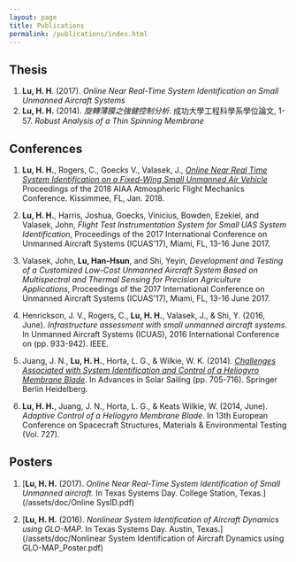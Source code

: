 ```yaml
---
layout: page
title: Publications
permalink: /publications/index.html
---
```


## Thesis

1. **Lu, H. H**. (2017). *Online Near Real-Time System Identification on Small Unmanned Aircraft Systems*
1. **Lu, H. H.** (2014). *旋轉薄膜之強健控制分析*. 成功大學工程科學系學位論文, 1-57. *Robust Analysis of a Thin Spinning Membrane*

## Conferences

1. **Lu, H. H.**, Rogers, C., Goecks V., Valasek, J., [*Online Near Real Time System Identification on a Fixed-Wing Small Unmanned Air Vehicle*](\assets\doc\Online_SysID_Scitech_2018.pdf)  Proceedings of the 2018 AIAA Atmospheric Flight Mechanics Conference. Kissimmee,  FL, Jan. 2018.

1. **Lu, H. H.**, Harris, Joshua, Goecks, Vinicius, Bowden, Ezekiel, and Valasek, John, *Flight Test Instrumentation System for Small UAS System Identification*, Proceedings of the 2017 International Conference on Unmanned Aircraft Systems (ICUAS'17), Miami, FL, 13-16 June 2017.

1. Valasek, John, **Lu, Han-Hsun**, and Shi, Yeyin, *Development and Testing of a Customized Low-Cost Unmanned Aircraft System Based on Multispectral and Thermal Sensing for Precision Agriculture Applications*, Proceedings of the 2017 International Conference on Unmanned Aircraft Systems (ICUAS'17), Miami, FL, 13-16 June 2017.

1. Henrickson, J. V., Rogers, C., **Lu, H. H.**, Valasek, J., & Shi, Y. (2016, June). *Infrastructure assessment with small unmanned aircraft systems*. In Unmanned Aircraft Systems (ICUAS), 2016 International Conference on (pp. 933-942). IEEE.

1. Juang, J. N., **Lu, H. H.**, Horta, L. G., & Wilkie, W. K. (2014). [*Challenges Associated with System Identification and Control of a Heliogyro Membrane Blade*](https://link.springer.com/chapter/10.1007/978-3-642-34907-2_43). In Advances in Solar Sailing (pp. 705-716). Springer Berlin Heidelberg.

1. **Lu, H. H.**, Juang, J. N., Horta, L. G., & Keats Wilkie, W. (2014, June). *Adaptive Control of a Heliogyro Membrane Blade*. In 13th European Conference on Spacecraft Structures, Materials & Environmental Testing (Vol. 727).

## Posters

1. [**Lu, H. H.** (2017). *Online Near Real-Time System Identification of Small Unmanned aircraft.* In Texas Systems Day. College Station, Texas.](/assets/doc/Online SysID.pdf)

1. [**Lu, H. H.** (2016). *Nonlinear System Identification of Aircraft Dynamics using GLO-MAP.* In Texas Systems Day. Austin, Texas.](/assets/doc/Nonlinear System Identification of Aircraft Dynamics using GLO-MAP_Poster.pdf)
